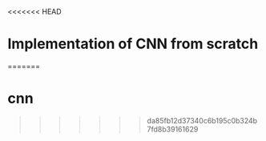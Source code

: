 <<<<<<< HEAD
# Implementation of CNN from scratch
=======
# cnn
>>>>>>> da85fb12d37340c6b195c0b324b7fd8b39161629
